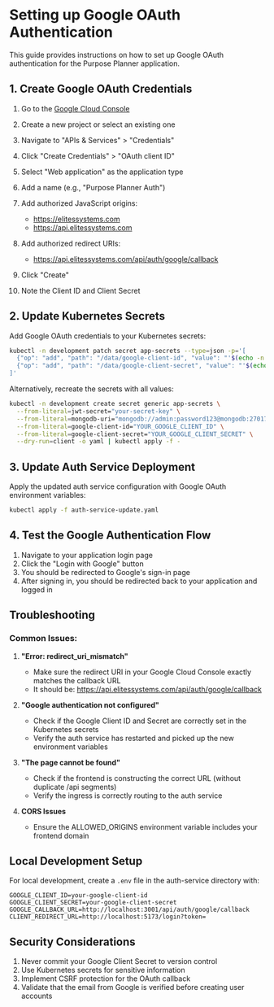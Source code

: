# Setting up Google OAuth Authentication

This guide provides instructions on how to set up Google OAuth authentication for the Purpose Planner application.

## 1. Create Google OAuth Credentials

1. Go to the [Google Cloud Console](https://console.cloud.google.com/)
2. Create a new project or select an existing one
3. Navigate to "APIs & Services" > "Credentials"
4. Click "Create Credentials" > "OAuth client ID"
5. Select "Web application" as the application type
6. Add a name (e.g., "Purpose Planner Auth")
7. Add authorized JavaScript origins:
   - https://elitessystems.com
   - https://api.elitessystems.com

8. Add authorized redirect URIs:
   - https://api.elitessystems.com/api/auth/google/callback

9. Click "Create"
10. Note the Client ID and Client Secret

## 2. Update Kubernetes Secrets

Add Google OAuth credentials to your Kubernetes secrets:

```bash
kubectl -n development patch secret app-secrets --type=json -p='[
  {"op": "add", "path": "/data/google-client-id", "value": "'$(echo -n YOUR_GOOGLE_CLIENT_ID | base64)'"},
  {"op": "add", "path": "/data/google-client-secret", "value": "'$(echo -n YOUR_GOOGLE_CLIENT_SECRET | base64)'"}
]'
```

Alternatively, recreate the secrets with all values:

```bash
kubectl -n development create secret generic app-secrets \
  --from-literal=jwt-secret="your-secret-key" \
  --from-literal=mongodb-uri="mongodb://admin:password123@mongodb:27017/purpose-planner?authSource=admin" \
  --from-literal=google-client-id="YOUR_GOOGLE_CLIENT_ID" \
  --from-literal=google-client-secret="YOUR_GOOGLE_CLIENT_SECRET" \
  --dry-run=client -o yaml | kubectl apply -f -
```

## 3. Update Auth Service Deployment

Apply the updated auth service configuration with Google OAuth environment variables:

```bash
kubectl apply -f auth-service-update.yaml
```

## 4. Test the Google Authentication Flow

1. Navigate to your application login page
2. Click the "Login with Google" button
3. You should be redirected to Google's sign-in page
4. After signing in, you should be redirected back to your application and logged in

## Troubleshooting

### Common Issues:

1. **"Error: redirect_uri_mismatch"**
   - Make sure the redirect URI in your Google Cloud Console exactly matches the callback URL
   - It should be: https://api.elitessystems.com/api/auth/google/callback

2. **"Google authentication not configured"**
   - Check if the Google Client ID and Secret are correctly set in the Kubernetes secrets
   - Verify the auth service has restarted and picked up the new environment variables

3. **"The page cannot be found"**
   - Check if the frontend is constructing the correct URL (without duplicate /api segments)
   - Verify the ingress is correctly routing to the auth service

4. **CORS Issues**
   - Ensure the ALLOWED_ORIGINS environment variable includes your frontend domain

## Local Development Setup

For local development, create a `.env` file in the auth-service directory with:

```
GOOGLE_CLIENT_ID=your-google-client-id
GOOGLE_CLIENT_SECRET=your-google-client-secret
GOOGLE_CALLBACK_URL=http://localhost:3001/api/auth/google/callback
CLIENT_REDIRECT_URL=http://localhost:5173/login?token=
```

## Security Considerations

1. Never commit your Google Client Secret to version control
2. Use Kubernetes secrets for sensitive information
3. Implement CSRF protection for the OAuth callback
4. Validate that the email from Google is verified before creating user accounts
